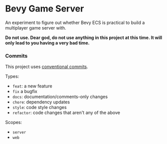 # Bevy Game Server

An experiment to figure out whether Bevy ECS is practical to build a multiplayer game server with.

**Do not use. Dear god, do not use anything in this project at this time. It will only lead to you having a very bad time.**

### Commits

This project uses [conventional commits](https://www.conventionalcommits.org/en/v1.0.0/).

Types:

- `feat`: a new feature
- `fix` a bugfix
- `docs`: documentation/comments-only changes
- `chore`: dependency updates
- `style`: code style changes
- `refactor`: code changes that aren't any of the above

Scopes:

- `server`
- `web`
